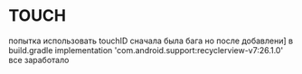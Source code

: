 # TOUCH
попытка использовать touchID
сначала была бага 
но после добавлени] в build.gradle 
implementation 'com.android.support:recyclerview-v7:26.1.0'
все заработало
